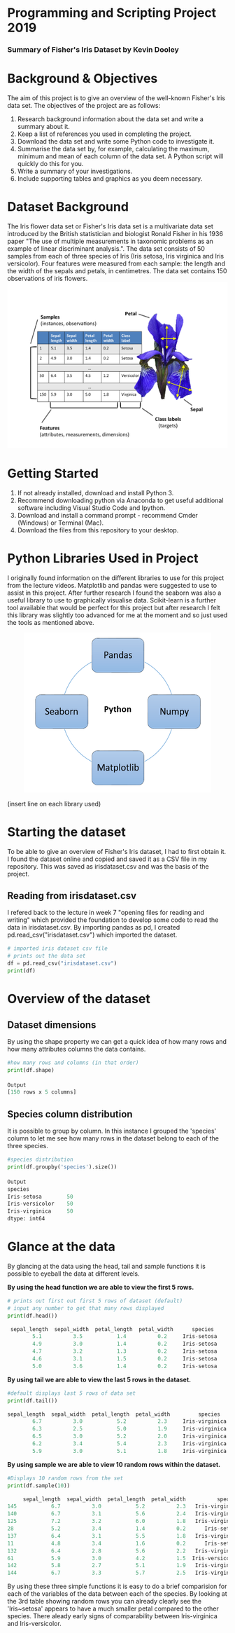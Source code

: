 # Programming and Scripting Project 2019
### Summary of Fisher's Iris Dataset by Kevin Dooley
# Background & Objectives

The aim of this project is to give an overview of the well-known Fisher's Iris data set.
The objectives of the project are as follows:

1. Research background information about the data set and write a summary about
it.
2. Keep a list of references you used in completing the project.
3. Download the data set and write some Python code to investigate it.
4. Summarise the data set by, for example, calculating the maximum, minimum and
mean of each column of the data set. A Python script will quickly do this for you.
5. Write a summary of your investigations.
6. Include supporting tables and graphics as you deem necessary.

# Dataset Background

The Iris flower data set or Fisher's Iris data set is a multivariate data set introduced by the British statistician and biologist Ronald Fisher in his 1936 paper "The use of multiple measurements in taxonomic problems as an example of linear 
discriminant analysis.". The data set consists of 50 samples from each of three species of Iris (Iris setosa, Iris virginica and Iris versicolor). Four features were measured from each sample: the length and the width of the sepals and petals, in centimetres. The data set contains 150 observations of iris flowers. 
![](iris.png)

# Getting Started

1.  If not already installed, download and install Python 3.
2.  Recommend downloading python via Anaconda to get useful additional software including Visual Studio Code and Ipython.
3.  Download and install a command prompt - recommend Cmder (Windows) or Terminal (Mac).
4.  Download the files from this repository to your desktop.

# Python Libraries Used in Project

I originally found information on the different libraries to use for this project from the lecture videos. Matplotlib and pandas were suggested to use to assist in this project. After further research I found the seaborn was also a useful library to use to graphically visualise data. Scikit-learn is a further tool available that would be perfect for this project but after research I felt this library was slightly too advanced for me at the moment and so just used the tools as mentioned above.
<p align ="center"><img src="libraries.png" /></p>


(insert line on each library used)

# Starting the dataset
To be able to give an overview of Fisher's Iris dataset, I had to first obtain it. I found the dataset online and copied and saved it as a CSV file in my repository. This was saved as irisdataset.csv and was the basis of the project.

## Reading from irisdataset.csv
I refered back to the lecture in week 7 "opening files for reading and writing" which provided the foundation to develop some code to read the data in irisdataset.csv.
By importing pandas as pd, I created pd.read_csv("irisdataset.csv") which imported the dataset.

~~~python
# imported iris dataset csv file
# prints out the data set
df = pd.read_csv("irisdataset.csv")
print(df)
~~~

# Overview of the dataset
## Dataset dimensions

By using the shape property we can get a quick idea of how many rows and how many attributes columns the data contains.

~~~python
#how many rows and columns (in that order)
print(df.shape)

Output
[150 rows x 5 columns]
~~~

## Species column distribution

It is possible to group by column. In this instance I grouped the 'species' column to let me see how many rows in the dataset belong to each of the three species.
~~~python
#species distribution
print(df.groupby('species').size())

Output
species
Iris-setosa        50
Iris-versicolor    50
Iris-virginica     50
dtype: int64
~~~

# Glance at the data

By glancing at the data using the head, tail and sample functions it is possible to eyeball the data at different levels. 

**By using the head function we are able to view the first 5 rows.**
~~~python
# prints out first out first 5 rows of dataset (default)
# input any number to get that many rows displayed
print(df.head())
~~~
~~~python
 sepal_length  sepal_width  petal_length  petal_width      species
        5.1          3.5           1.4          0.2     Iris-setosa
        4.9          3.0           1.4          0.2     Iris-setosa
        4.7          3.2           1.3          0.2     Iris-setosa
        4.6          3.1           1.5          0.2     Iris-setosa
        5.0          3.6           1.4          0.2     Iris-setosa
~~~

**By using tail we are able to view the last 5 rows in the dataset.**
~~~python
#default displays last 5 rows of data set
print(df.tail())
~~~
~~~python
sepal_length  sepal_width  petal_length  petal_width         species
        6.7          3.0           5.2          2.3     Iris-virginica
        6.3          2.5           5.0          1.9     Iris-virginica
        6.5          3.0           5.2          2.0     Iris-virginica
        6.2          3.4           5.4          2.3     Iris-virginica
        5.9          3.0           5.1          1.8     Iris-virginica
~~~

**By using sample we are able to view 10 random rows within the dataset.**
~~~py
#Displays 10 random rows from the set
print(df.sample(10))
~~~
~~~python
     sepal_length  sepal_width  petal_length  petal_width          species
145           6.7          3.0           5.2          2.3   Iris-virginica
140           6.7          3.1           5.6          2.4   Iris-virginica
125           7.2          3.2           6.0          1.8   Iris-virginica
28            5.2          3.4           1.4          0.2      Iris-setosa
137           6.4          3.1           5.5          1.8   Iris-virginica
11            4.8          3.4           1.6          0.2      Iris-setosa
132           6.4          2.8           5.6          2.2   Iris-virginica
61            5.9          3.0           4.2          1.5  Iris-versicolor
142           5.8          2.7           5.1          1.9   Iris-virginica
144           6.7          3.3           5.7          2.5   Iris-virginica
~~~

By using these three simple functions it is easy to do a brief comparision for each of the variables of the data between each of the species. 
By looking at the 3rd table showing random rows you can already clearly see the 'Iris~setosa' appears to have a much smaller petal compared to the other species. There aleady early signs of comparability between Iris-virginica and Iris-versicolor.
